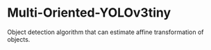 # Multi-Oriented-YOLOv3tiny
Object detection algorithm that can estimate affine transformation of objects.
